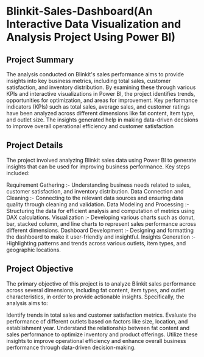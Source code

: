 # Blinkit-Sales-Dashboard(An Interactive Data Visualization and Analysis Project Using Power BI)
## Project Summary

The analysis conducted on Blinkit's sales performance aims to provide insights into key business metrics, including total sales, customer satisfaction, and inventory distribution. By examining these through various KPIs and interactive visualizations in Power BI, the project identifies trends, opportunities for optimization, and areas for improvement. Key performance indicators (KPIs) such as total sales, average sales, and customer ratings have been analyzed across different dimensions like fat content, item type, and outlet size. The insights generated help in making data-driven decisions to improve overall operational efficiency and customer satisfaction

## Project Details

The project involved analyzing Blinkit sales data using Power BI to generate insights that can be used for improving business performance. 
Key steps included:

Requirement Gathering :- Understanding business needs related to sales, customer satisfaction, and inventory distribution.
Data Connection and Cleaning :- Connecting to the relevant data sources and ensuring data quality through cleaning and validation.
Data Modeling and Processing :- Structuring the data for efficient analysis and computation of metrics using DAX calculations.
Visualization :- Developing various charts such as donut, bar, stacked column, and line charts to represent sales performance across different dimensions.
Dashboard Development :- Designing and formatting the dashboard to make it user-friendly and insightful.
Insights Generation :- Highlighting patterns and trends across various outlets, item types, and geographic locations.

## Project Objective

The primary objective of this project is to analyze Blinkit sales performance across several dimensions, including fat content, item types, and outlet characteristics, in order to provide actionable insights. Specifically, the analysis aims to:

Identify trends in total sales and customer satisfaction metrics.
Evaluate the performance of different outlets based on factors like size, location, and establishment year.
Understand the relationship between fat content and sales performance to optimize inventory and product offerings.
Utilize these insights to improve operational efficiency and enhance overall business performance through data-driven decision-making.

